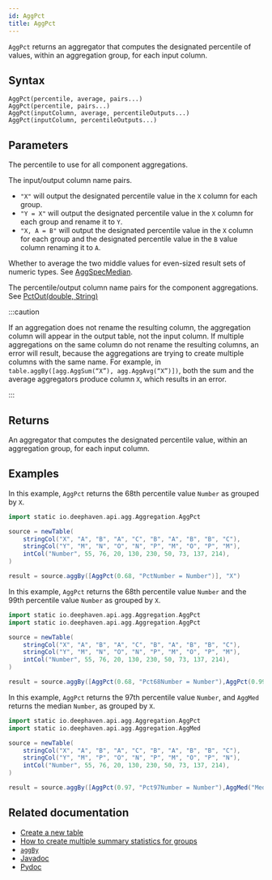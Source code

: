 ```yaml
---
id: AggPct
title: AggPct
---
```


`AggPct` returns an aggregator that computes the designated percentile of values, within an aggregation group, for each input column.

## Syntax

```
AggPct(percentile, average, pairs...)
AggPct(percentile, pairs...)
AggPct(inputColumn, average, percentileOutputs...)
AggPct(inputColumn, percentileOutputs...)
```

## Parameters

<ParamTable>

<Param name="percentile" type="double">

The percentile to use for all component aggregations.

</Param>

<Param name="pairs" type="String...">

The input/output column name pairs.

- `"X"` will output the designated percentile value in the `X` column for each group.
- `"Y = X"` will output the designated percentile value in the `X` column for each group and rename it to `Y`.
- `"X, A = B"` will output the designated percentile value in the `X` column for each group and the designated percentile value in the `B` value column renaming it to `A`.

</Param>
<Param name="average" type="boolean">

Whether to average the two middle values for even-sized result sets of numeric types. See [AggSpecMedian](<https://deephaven.io/core/javadoc/io/deephaven/api/agg/spec/AggSpecMedian.html#averageEvenlyDivided()>).

</Param>
<Param name="percentileOutputs" type="PercentileOutput...">

The percentile/output column name pairs for the component aggregations. See [PctOut(double, String)](<https://deephaven.io/core/javadoc/io/deephaven/api/agg/Aggregation.html#PctOut(double,java.lang.String)>)

</Param>
</ParamTable>

:::caution

If an aggregation does not rename the resulting column, the aggregation column will appear in the output table, not the input column. If multiple aggregations on the same column do not rename the resulting columns, an error will result, because the aggregations are trying to create multiple columns with the same name. For example, in `table.aggBy([agg.AggSum(“X”), agg.AggAvg(“X”)])`, both the sum and the average aggregators produce column `X`, which results in an error.

:::

## Returns

An aggregator that computes the designated percentile value, within an aggregation group, for each input column.

## Examples

In this example, `AggPct` returns the 68th percentile value `Number` as grouped by `X`.

```groovy order=source,result
import static io.deephaven.api.agg.Aggregation.AggPct

source = newTable(
    stringCol("X", "A", "B", "A", "C", "B", "A", "B", "B", "C"),
    stringCol("Y", "M", "N", "O", "N", "P", "M", "O", "P", "M"),
    intCol("Number", 55, 76, 20, 130, 230, 50, 73, 137, 214),
)

result = source.aggBy([AggPct(0.68, "PctNumber = Number")], "X")
```

In this example, `AggPct` returns the 68th percentile value `Number` and the 99th percentile value `Number` as grouped by `X`.

```groovy order=source,result
import static io.deephaven.api.agg.Aggregation.AggPct
import static io.deephaven.api.agg.Aggregation.AggPct

source = newTable(
    stringCol("X", "A", "B", "A", "C", "B", "A", "B", "B", "C"),
    stringCol("Y", "M", "N", "O", "N", "P", "M", "O", "P", "M"),
    intCol("Number", 55, 76, 20, 130, 230, 50, 73, 137, 214),
)

result = source.aggBy([AggPct(0.68, "Pct68Number = Number"),AggPct(0.99, "Pct99Number = Number")], "X")
```

In this example, `AggPct` returns the 97th percentile value `Number`, and `AggMed` returns the median `Number`, as grouped by `X`.

```groovy order=source,result
import static io.deephaven.api.agg.Aggregation.AggPct
import static io.deephaven.api.agg.Aggregation.AggMed

source = newTable(
    stringCol("X", "A", "B", "A", "C", "B", "A", "B", "B", "C"),
    stringCol("Y", "M", "P", "O", "N", "P", "M", "O", "P", "N"),
    intCol("Number", 55, 76, 20, 130, 230, 50, 73, 137, 214),
)

result = source.aggBy([AggPct(0.97, "Pct97Number = Number"),AggMed("MedNumber = Number")], "X")
```

<!--TODO: https://github.com/deephaven/deephaven.io/issues/2460 add code examples -->

## Related documentation

- [Create a new table](../../../how-to-guides/new-table.md)
- [How to create multiple summary statistics for groups](../../../how-to-guides/combined-aggregations.md)
- [`aggBy`](./aggBy.md)
- [Javadoc](<https://deephaven.io/core/javadoc/io/deephaven/api/agg/Aggregation.html#AggPct(double,java.lang.String...)>)
- [Pydoc](https://deephaven.io/core/pydoc/code/deephaven.AggregationFactory.html#deephaven.AggregationFactory.AggPct)
